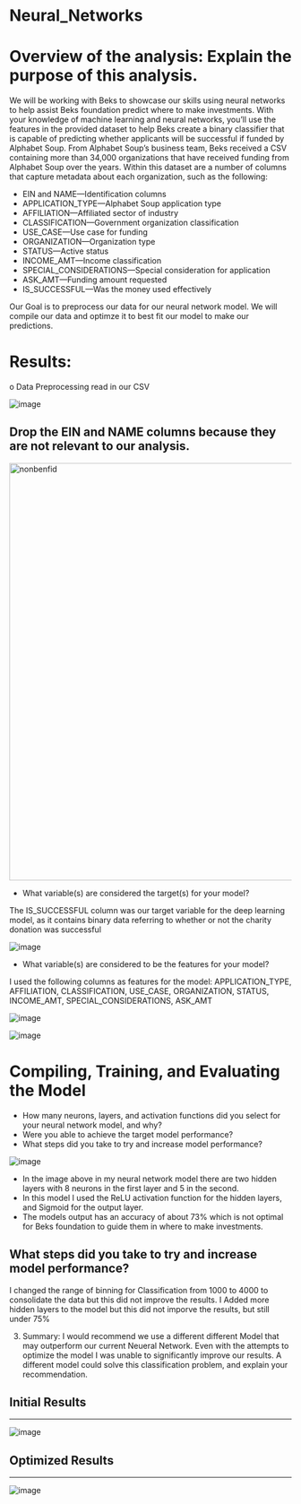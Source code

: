 # Neural_Networks


# Overview of the analysis: Explain the purpose of this analysis.

We will be working with Beks to showcase our skills using neural networks to help assist Beks foundation predict where to make investments. With your knowledge of machine learning and neural networks, you’ll use the features in the provided dataset to help Beks create a binary classifier that is capable of predicting whether applicants will be successful if funded by Alphabet Soup. From Alphabet Soup’s business team, Beks received a CSV containing more than 34,000 organizations that have received funding from Alphabet Soup over the years. Within this dataset are a number of columns that capture metadata about each organization, such as the following:

* EIN and NAME—Identification columns
* APPLICATION_TYPE—Alphabet Soup application type
* AFFILIATION—Affiliated sector of industry
* CLASSIFICATION—Government organization classification
* USE_CASE—Use case for funding
* ORGANIZATION—Organization type
* STATUS—Active status
* INCOME_AMT—Income classification
* SPECIAL_CONSIDERATIONS—Special consideration for application
* ASK_AMT—Funding amount requested
* IS_SUCCESSFUL—Was the money used effectively

Our Goal is to preprocess our data for our neural network model. We will compile our data and optimze it to best fit our model to make our predictions.


# Results:
o Data Preprocessing read in our CSV

![image](https://user-images.githubusercontent.com/88467263/148705133-974f75f6-b7e3-46c0-b75d-d88216b87ae5.png)

## Drop the EIN and NAME columns because they are not relevant to our analysis.

<img width="745" alt="nonbenfid" src="https://user-images.githubusercontent.com/88467263/148705158-1f6a16ce-1d8b-4330-8b4b-bc4cfa4fd384.PNG">

* What variable(s) are considered the target(s) for your model?

 The IS_SUCCESSFUL column was our target variable for the deep learning model, as it contains binary data referring to whether or not the charity donation was successful
 
 ![image](https://user-images.githubusercontent.com/88467263/148705343-6fa2a50c-489f-4ef8-9a63-165ea6a7fd75.png)

 
* What variable(s) are considered to be the features for your model?

I used the following columns as features for the model: APPLICATION_TYPE, AFFILIATION, CLASSIFICATION, USE_CASE, ORGANIZATION, STATUS, INCOME_AMT, SPECIAL_CONSIDERATIONS, ASK_AMT

![image](https://user-images.githubusercontent.com/88467263/148705408-e72c0d4e-34f7-4ae0-baae-9d4fe0de9de1.png)





![image](https://user-images.githubusercontent.com/88467263/148705251-d0cfc03d-9502-4b2b-8044-90e1a4eb6323.png)



#  Compiling, Training, and Evaluating the Model
* How many neurons, layers, and activation functions did you select for your neural network model, and why?
* Were you able to achieve the target model performance?
* What steps did you take to try and increase model performance?

![image](https://user-images.githubusercontent.com/88467263/148705444-e0863081-8f02-4dfb-8fca-8180f0e5f388.png)

* In the image above in my neural network model there are two hidden layers with 8 neurons in the first layer and 5 in the second.
* In this model I used the ReLU activation function for the hidden layers, and Sigmoid for the output layer.
* The models output has an accuracy of about 73% which is not optimal for Beks foundation to guide them in where to make investments.

## What steps did you take to try and increase model performance?

I changed the range of binning for Classification from 1000 to 4000 to consolidate the data but this did not improve the results.
I Added more hidden layers to the model but this did not imporve the results, but still under 75%


3. Summary:  I would recommend we use a different different Model that may outperform our current Neueral Network. Even with the attempts to optimize the model I was unable to significantly improve our results. A different model could solve this classification problem, and explain your recommendation.

## Initial Results
_________________________________

![image](https://user-images.githubusercontent.com/88467263/149229631-a8b4d9a5-1dd6-482a-beed-21bb4decb971.png)

## Optimized Results
____________________________
![image](https://user-images.githubusercontent.com/88467263/149229758-fee72642-013d-4b89-bf34-62dd065ba2d5.png)

